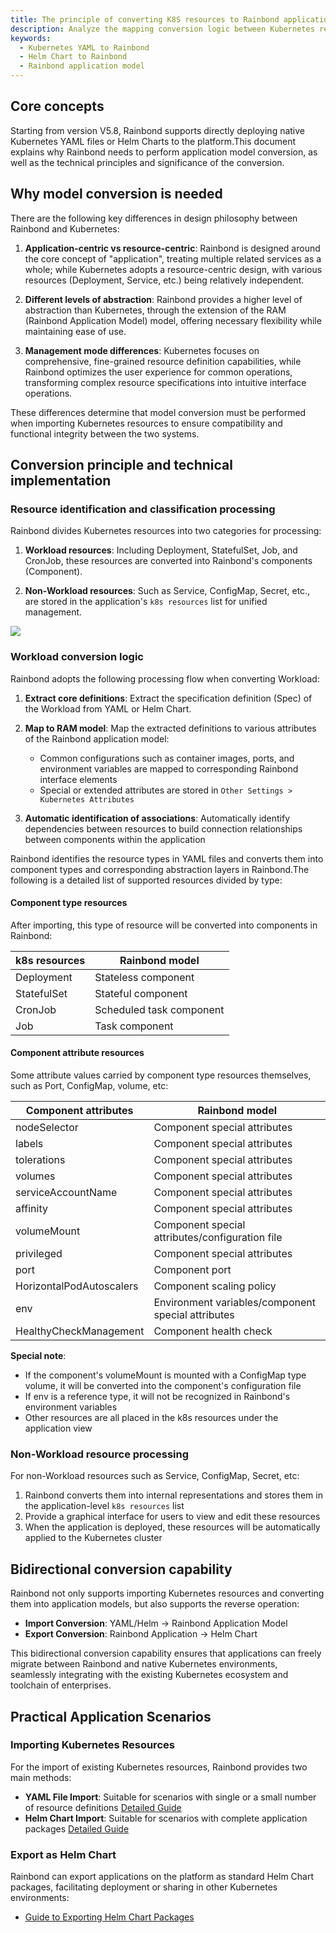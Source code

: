 ```yaml
---
title: The principle of converting K8S resources to Rainbond application model
description: Analyze the mapping conversion logic between Kubernetes resources and Rainbond application model
keywords:
  - Kubernetes YAML to Rainbond
  - Helm Chart to Rainbond
  - Rainbond application model
---
```


## Core concepts

Starting from version V5.8, Rainbond supports directly deploying native Kubernetes YAML files or Helm Charts to the platform.This document explains why Rainbond needs to perform application model conversion, as well as the technical principles and significance of the conversion.

## Why model conversion is needed

There are the following key differences in design philosophy between Rainbond and Kubernetes:

1. **Application-centric vs resource-centric**: Rainbond is designed around the core concept of "application", treating multiple related services as a whole; while Kubernetes adopts a resource-centric design, with various resources (Deployment, Service, etc.) being relatively independent.

2. **Different levels of abstraction**: Rainbond provides a higher level of abstraction than Kubernetes, through the extension of the RAM (Rainbond Application Model) model, offering necessary flexibility while maintaining ease of use.

3. **Management mode differences**: Kubernetes focuses on comprehensive, fine-grained resource definition capabilities, while Rainbond optimizes the user experience for common operations, transforming complex resource specifications into intuitive interface operations.

These differences determine that model conversion must be performed when importing Kubernetes resources to ensure compatibility and functional integrity between the two systems.

## Conversion principle and technical implementation

### Resource identification and classification processing

Rainbond divides Kubernetes resources into two categories for processing:

1. **Workload resources**: Including Deployment, StatefulSet, Job, and CronJob, these resources are converted into Rainbond's components (Component).

2. **Non-Workload resources**: Such as Service, ConfigMap, Secret, etc., are stored in the application's `k8s resources` list for unified management.

![](https://static.goodrain.com/wechat/import-exist-resource-to-rainbond/import-exist-resource-to-rainbond-2.png)

### Workload conversion logic

Rainbond adopts the following processing flow when converting Workload:

1. **Extract core definitions**: Extract the specification definition (Spec) of the Workload from YAML or Helm Chart.

2. **Map to RAM model**: Map the extracted definitions to various attributes of the Rainbond application model:
   - Common configurations such as container images, ports, and environment variables are mapped to corresponding Rainbond interface elements
   - Special or extended attributes are stored in `Other Settings > Kubernetes Attributes`

3. **Automatic identification of associations**: Automatically identify dependencies between resources to build connection relationships between components within the application

Rainbond identifies the resource types in YAML files and converts them into component types and corresponding abstraction layers in Rainbond.The following is a detailed list of supported resources divided by type:

#### Component type resources

After importing, this type of resource will be converted into components in Rainbond:

| k8s resources | Rainbond model           |
| ------------- | ------------------------ |
| Deployment    | Stateless component      |
| StatefulSet   | Stateful component       |
| CronJob       | Scheduled task component |
| Job           | Task component           |

#### Component attribute resources

Some attribute values carried by component type resources themselves, such as Port, ConfigMap, volume, etc:

| Component attributes     | Rainbond model                                     |
| ------------------------ | -------------------------------------------------- |
| nodeSelector             | Component special attributes                       |
| labels                   | Component special attributes                       |
| tolerations              | Component special attributes                       |
| volumes                  | Component special attributes                       |
| serviceAccountName       | Component special attributes                       |
| affinity                 | Component special attributes                       |
| volumeMount              | Component special attributes/configuration file    |
| privileged               | Component special attributes                       |
| port                     | Component port                                     |
| HorizontalPodAutoscalers | Component scaling policy                           |
| env                      | Environment variables/component special attributes |
| HealthyCheckManagement   | Component health check                             |

**Special note**:

- If the component's volumeMount is mounted with a ConfigMap type volume, it will be converted into the component's configuration file
- If env is a reference type, it will not be recognized in Rainbond's environment variables
- Other resources are all placed in the k8s resources under the application view

### Non-Workload resource processing

For non-Workload resources such as Service, ConfigMap, Secret, etc:

1. Rainbond converts them into internal representations and stores them in the application-level `k8s resources` list
2. Provide a graphical interface for users to view and edit these resources
3. When the application is deployed, these resources will be automatically applied to the Kubernetes cluster

## Bidirectional conversion capability

Rainbond not only supports importing Kubernetes resources and converting them into application models, but also supports the reverse operation:

- **Import Conversion**: YAML/Helm → Rainbond Application Model
- **Export Conversion**: Rainbond Application → Helm Chart

This bidirectional conversion capability ensures that applications can freely migrate between Rainbond and native Kubernetes environments, seamlessly integrating with the existing Kubernetes ecosystem and toolchain of enterprises.

## Practical Application Scenarios

### Importing Kubernetes Resources

For the import of existing Kubernetes resources, Rainbond provides two main methods:

- **YAML File Import**: Suitable for scenarios with single or a small number of resource definitions [Detailed Guide](./yaml-example.md)
- **Helm Chart Import**: Suitable for scenarios with complete application packages [Detailed Guide](./helm-example.md)

### Export as Helm Chart

Rainbond can export applications on the platform as standard Helm Chart packages, facilitating deployment or sharing in other Kubernetes environments:

- [Guide to Exporting Helm Chart Packages](./export-chart.md)
